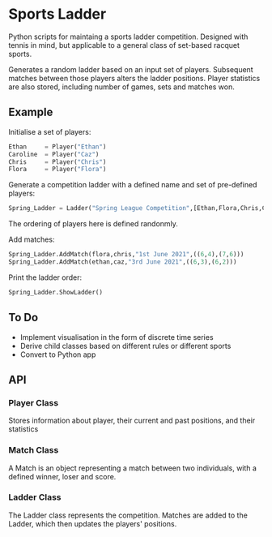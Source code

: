 # Sports Ladder

Python scripts for maintaing a sports ladder competition. Designed with tennis in mind, but applicable to a general class of set-based racquet sports. 

Generates a random ladder based on an input set of players. Subsequent matches between those players alters the ladder positions.
Player statistics are also stored, including number of games, sets and matches won.


## Example

Initialise a set of players:
```python
Ethan     = Player("Ethan")
Caroline  = Player("Caz")
Chris     = Player("Chris")
Flora     = Player("Flora")
```

Generate a competition ladder with a defined name and set of pre-defined players:

```python
Spring_Ladder = Ladder("Spring League Competition",[Ethan,Flora,Chris,Caroline])
```
The ordering of players here is defined randonmly.

Add matches:
```python
Spring_Ladder.AddMatch(flora,chris,"1st June 2021",((6,4),(7,6)))
Spring_Ladder.AddMatch(ethan,caz,"3rd June 2021",((6,3),(6,2)))
```

Print the ladder order:
```python
Spring_Ladder.ShowLadder()
```


## To Do
* Implement visualisation in the form of discrete time series
* Derive child classes based on different rules or different sports
* Convert to Python app



## API

### Player Class
Stores information about player, their current and past positions, and their statistics

### Match Class
A Match is an object representing a match between two individuals, with a defined winner, loser and score.

### Ladder Class
The Ladder class represents the competition. Matches are added to the Ladder, which then updates the players' positions.
